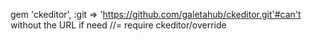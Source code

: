 gem 'ckeditor', :git => 'https://github.com/galetahub/ckeditor.git'#can't without the URL if need //= require ckeditor/override
